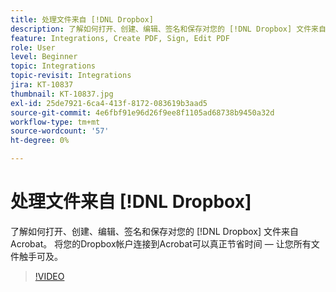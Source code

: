 ```yaml
---
title: 处理文件来自 [!DNL Dropbox]
description: 了解如何打开、创建、编辑、签名和保存对您的 [!DNL Dropbox] 文件来自Acrobat
feature: Integrations, Create PDF, Sign, Edit PDF
role: User
level: Beginner
topic: Integrations
topic-revisit: Integrations
jira: KT-10837
thumbnail: KT-10837.jpg
exl-id: 25de7921-6ca4-413f-8172-083619b3aad5
source-git-commit: 4e6fbf91e96d26f9ee8f1105ad68738b9450a32d
workflow-type: tm+mt
source-wordcount: '57'
ht-degree: 0%

---
```


# 处理文件来自 [!DNL Dropbox]

了解如何打开、创建、编辑、签名和保存对您的 [!DNL Dropbox] 文件来自Acrobat。 将您的Dropbox帐户连接到Acrobat可以真正节省时间 — 让您所有文件触手可及。

>[!VIDEO](https://video.tv.adobe.com/v/3409411?quality=12&learn=on&hidetitle=true)
